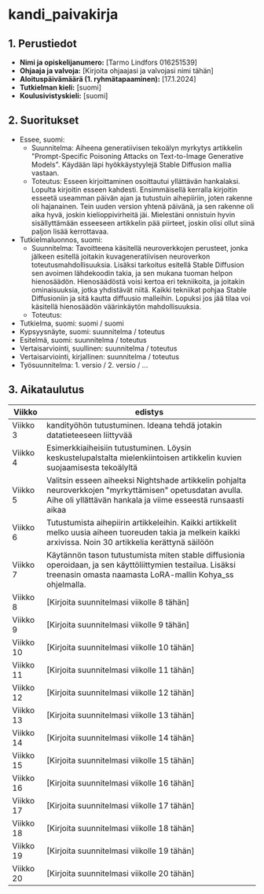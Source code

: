 # kandi_paivakirja

## 1. Perustiedot
- **Nimi ja opiskelijanumero:** [Tarmo Lindfors 016251539]
- **Ohjaaja ja valvoja:** [Kirjoita ohjaajasi ja valvojasi nimi tähän]
- **Aloituspäivämäärä (1. ryhmätapaaminen):** [17.1.2024]
- **Tutkielman kieli:** [suomi]
- **Koulusivistyskieli:** [suomi]

## 2. Suoritukset
- Essee, suomi:
   - Suunnitelma: Aiheena generatiivisen tekoälyn myrkytys artikkelin "Prompt-Specific Poisoning Attacks on Text-to-Image Generative Models". Käydään läpi hyökkäystyylejä Stable Diffusion mallia vastaan.
   - Toteutus: Esseen kirjoittaminen osoittautui yllättävän hankalaksi. Lopulta kirjoitin esseen kahdesti. Ensimmäisellä kerralla kirjoitin esseetä useamman päivän ajan ja tutustuin aihepiiriin, joten rakenne oli hajanainen. Tein uuden version yhtenä päivänä, ja sen rakenne oli aika hyvä, joskin kielioppivirheitä jäi. Mielestäni onnistuin hyvin sisällyttämään esseeseen artikkelin pää piirteet, joskin olisi ollut siinä paljon lisää kerrottavaa.
- Tutkielmaluonnos, suomi:
   - Suunnitelma: Tavoitteena käsitellä neuroverkkojen perusteet, jonka jälkeen esitellä joitakin kuvageneratiivisen neuroverkon toteutusmahdollisuuksia. Lisäksi tarkoitus esitellä Stable Diffusion sen avoimen lähdekoodin takia, ja sen mukana tuoman helpon hienosäädön. Hienosäädöstä voisi kertoa eri tekniikoita, ja joitakin ominaisuuksia, jotka yhdistävät niitä. Kaikki tekniikat pohjaa Stable Diffusioniin ja sitä kautta diffuusio malleihin. Lopuksi jos jää tilaa voi käsitellä hienosäädön väärinkäytön mahdollisuuksia.
   - Toteutus: 
- Tutkielma, suomi: suomi / suomi
- Kypsyysnäyte, suomi: suunnitelma / toteutus
- Esitelmä, suomi: suunnitelma / toteutus
- Vertaisarviointi, suullinen: suunnitelma / toteutus
- Vertaisarviointi, kirjallinen: suunnitelma / toteutus
- Työsuunnitelma: 1. versio / 2. versio / ...

## 3. Aikataulutus


| Viikko | edistys |
|--------|-----------|
| Viikko 3 | kandityöhön tutustuminen. Ideana tehdä jotakin datatieteeseen liittyvää |
| Viikko 4 | Esimerkkiaiheisiin tutustuminen. Löysin keskustelupalstalta mielenkiintoisen artikkelin kuvien suojaamisesta tekoälyltä |
| Viikko 5 | Valitsin esseen aiheeksi Nightshade artikkelin pohjalta neuroverkkojen "myrkyttämisen" opetusdatan avulla. Aihe oli yllättävän hankala ja viime esseestä runsaasti aikaa |
| Viikko 6 | Tutustumista aihepiirin artikkeleihin. Kaikki artikkelit melko uusia aiheen tuoreuden takia ja melkein kaikki arxivissa. Noin 30 artikkelia kerättynä säilöön |
| Viikko 7 | Käytännön tason tutustumista miten stable diffusionia operoidaan, ja sen käyttöliittymien testailua. Lisäksi treenasin omasta naamasta LoRA-mallin Kohya_ss ohjelmalla. |
| Viikko 8 | [Kirjoita suunnitelmasi viikolle 8 tähän] |
| Viikko 9 | [Kirjoita suunnitelmasi viikolle 9 tähän] |
| Viikko 10 | [Kirjoita suunnitelmasi viikolle 10 tähän] |
| Viikko 11 | [Kirjoita suunnitelmasi viikolle 11 tähän] |
| Viikko 12 | [Kirjoita suunnitelmasi viikolle 12 tähän] |
| Viikko 13 | [Kirjoita suunnitelmasi viikolle 13 tähän] |
| Viikko 14 | [Kirjoita suunnitelmasi viikolle 14 tähän] |
| Viikko 15 | [Kirjoita suunnitelmasi viikolle 15 tähän] |
| Viikko 16 | [Kirjoita suunnitelmasi viikolle 16 tähän] |
| Viikko 17 | [Kirjoita suunnitelmasi viikolle 17 tähän] |
| Viikko 18 | [Kirjoita suunnitelmasi viikolle 18 tähän] |
| Viikko 19 | [Kirjoita suunnitelmasi viikolle 19 tähän] |
| Viikko 20 | [Kirjoita suunnitelmasi viikolle 20 tähän] |
